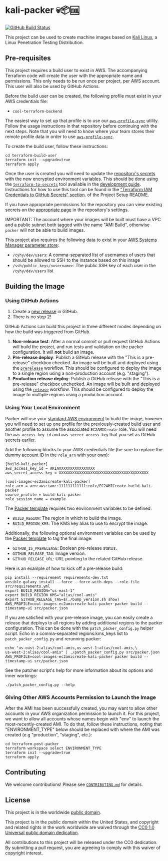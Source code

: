 # kali-packer 💀📦🆒 #

[![GitHub Build Status](https://github.com/cisagov/kali-packer/workflows/build/badge.svg)](https://github.com/cisagov/kali-packer/actions)

This project can be used to create machine images based on [Kali
Linux](https://www.kali.org), a Linux Penetration Testing
Distribution.

## Pre-requisites ##

This project requires a build user to exist in AWS.  The accompanying
Terraform code will create the user with the appropriate name and
permissions.  This only needs to be run once per project, per AWS
account.  This user will also be used by GitHub Actions.

Before the build user can be created, the following profile must exist
in your AWS credentials file:

- `cool-terraform-backend`

The easiest way to set up that profile is to use our
[`aws-profile-sync`](https://github.com/cisagov/aws-profile-sync) utility.
Follow the usage instructions in that repository before continuing with the
next steps. Note that you will need to know where your team stores their
remote profile data in order to use
[`aws-profile-sync`](https://github.com/cisagov/aws-profile-sync).

To create the build user, follow these instructions:

```console
cd terraform-build-user
terraform init --upgrade=true
terraform apply
```

Once the user is created you will need to update the
[repository's secrets](https://help.github.com/en/actions/configuring-and-managing-workflows/creating-and-storing-encrypted-secrets)
with the new encrypted environment variables. This should be done using the
[`terraform-to-secrets`](https://github.com/cisagov/development-guide/tree/develop/project_setup#terraform-iam-credentials-to-github-secrets-)
tool available in the
[development guide](https://github.com/cisagov/development-guide). Instructions
for how to use this tool can be found in the
["Terraform IAM Credentials to GitHub Secrets" section](https://github.com/cisagov/development-guide/tree/develop/project_setup#terraform-iam-credentials-to-github-secrets-).
of the Project Setup README.

If you have appropriate permissions for the repository you can view existing
secrets on the
[appropriate page](https://github.com/cisagov/kali-packer/settings/secrets)
in the repository's settings.

IMPORTANT: The account where your images will be built must have a VPC
and a public subnet both tagged with the name "AMI Build", otherwise
`packer` will not be able to build images.

This project also requires the following data to exist in your [AWS
Systems Manager parameter
store](https://docs.aws.amazon.com/systems-manager/latest/userguide/systems-manager-parameter-store.html):

* `/cyhy/dev/users`: A comma-separated list of usernames of users that should
  be allowed to SSH to the instance based on this image
* `/ssh/public_keys/<username>`: The public SSH key of each user in the
  `/cyhy/dev/users` list

## Building the Image ##

### Using GitHub Actions ###

1. Create a [new
   release](https://help.github.com/en/articles/creating-releases) in
   GitHub.
1. There is no step 2!

GitHub Actions can build this project in three different modes
depending on how the build was triggered from GitHub.

1. **Non-release test**: After a normal commit or pull request GitHub Actions
   will build the project, and run tests and validation on the
   packer configuration. It will __not__ build an image.
1. **Pre-release deploy**: Publish a GitHub release
   with the "This is a pre-release" checkbox checked. An image will be built
   and deployed using the [`prerelease`](.github/workflows/prerelease.yml)
   workflow. This should be configured to deploy the image to a single region
   using a non-production account (e.g. "staging").
1. **Production release deploy**: Publish a GitHub release with
   the "This is a pre-release" checkbox unchecked. An image will be built
   and deployed using the [`release`](.github/workflows/release.yml)
   workflow. This should be configured to deploy the image to multiple regions
   using a production account.

### Using Your Local Environment ###

Packer will use your
[standard AWS environment](https://docs.aws.amazon.com/cli/latest/userguide/cli-configure-envvars.html)
to build the image, however you will need to set up one profile for the
previously-created build user and another profile to assume the associated
`EC2AMICreate` role. You will need the `aws_access_key_id` and
`aws_secret_access_key` that you set as GitHub secrets earlier.

Add the following blocks to your AWS credentials file (be sure to replace the
dummy account ID in the `role_arn` with your own):

```console
[build-kali-packer]
aws_access_key_id = AKIAXXXXXXXXXXXXXXXX
aws_secret_access_key = XXXXXXXXXXXXXXXXXXXXXXXXXXXXXXXXXXXXXXXX

[cool-images-ec2amicreate-kali-packer]
role_arn = arn:aws:iam::111111111111:role/EC2AMICreate-build-kali-packer
source_profile = build-kali-packer
role_session_name = example
```

The [Packer template](src/packer.json) requires two environment
variables to be defined:

- `BUILD_REGION`: The region in which to build the image.
- `BUILD_REGION_KMS`: The KMS key alias to use to encrypt the image.

Additionally, the following optional environment variables can be used
by the [Packer template](src/packer.json) to tag the final image:

- `GITHUB_IS_PRERELEASE`: Boolean pre-release status.
- `GITHUB_RELEASE_TAG`: Image version.
- `GITHUB_RELEASE_URL`: URL pointing to the related GitHub release.

Here is an example of how to kick off a pre-release build:

```console
pip install --requirement requirements-dev.txt
ansible-galaxy install --force --force-with-deps --role-file src/requirements.yml
export BUILD_REGION="us-east-1"
export BUILD_REGION_KMS="alias/cool-amis"
export GITHUB_RELEASE_TAG=$(./bump_version.sh show)
AWS_PROFILE=cool-images-ec2amicreate-kali-packer packer build --timestamp-ui src/packer.json
```

If you are satisfied with your pre-release image, you can easily
create a release that deploys to all regions by adding additional
regions to the packer configuration.  This can be done with the
`patch_packer_config.py` helper script.  Echo in a comma-separated
regions:kms_keys list to `patch_packer_config.py` and rerunning
packer:

```console
echo "us-east-2:alias/cool-amis,us-west-1:alias/cool-amis,\
us-west-2:alias/cool-amis" | ./patch_packer_config.py src/packer.json
AWS_PROFILE=cool-images-ec2amicreate-kali-packer packer build --timestamp-ui src/packer.json
```

See the patcher script's help for more information about its options
and inner workings:

```console
./patch_packer_config.py --help
```

### Giving Other AWS Accounts Permission to Launch the Image ###

After the AMI has been successfully created, you may want to allow other
accounts in your AWS organization permission to launch it. For this project,
we want to allow all accounts whose names begin with "env" to launch the
most-recently-created AMI. To do that, follow these instructions, noting that
"ENVIRONMENT_TYPE" below should be replaced with where the AMI was created
(e.g "production", "staging", etc.):

```console
cd terraform-post-packer
terraform workspace select ENVIRONMENT_TYPE
terraform init --upgrade=true
terraform apply
```

## Contributing ##

We welcome contributions!  Please see [`CONTRIBUTING.md`](CONTRIBUTING.md) for
details.

## License ##

This project is in the worldwide [public domain](LICENSE).

This project is in the public domain within the United States, and
copyright and related rights in the work worldwide are waived through
the [CC0 1.0 Universal public domain
dedication](https://creativecommons.org/publicdomain/zero/1.0/).

All contributions to this project will be released under the CC0
dedication. By submitting a pull request, you are agreeing to comply
with this waiver of copyright interest.
